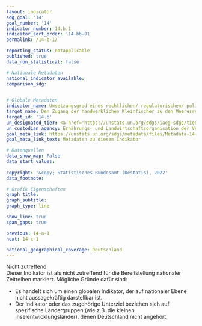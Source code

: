 ```yaml
---
layout: indicator    
sdg_goal: '14'    
goal_number: '14'    
indicator_number: 14.b.1    
indicator_sort_order: '14-bb-01'    
permalink: /14-b-1/    

reporting_status: notapplicable    
published: true    
data_non_statistical: false    

# Nationale Metadaten    
national_indicator_available:     
comparison_sdg:     
    

# Globale Metadaten    
indicator_name: Umsetzungsgrad eines rechtlichen/ regulatorischen/ politischen/ institutionellen Rahmens, der die Zugangsrechte für Kleinfischerei anerkennt und schützt    
target_name: Den Zugang der handwerklichen Kleinfischer zu den Meeresressourcen und Märkten gewährleisten    
target_id: '14.b'    
un_designated_tier: <a href='https://unstats.un.org/sdgs/iaeg-sdgs/tier-classification/' title='Klicken Sie hier um weitere Informationen zur UN-Tier-Klassifikation zu erhalten.'  target='_blank'>Tier I</a>    
un_custodian_agency: Ernährungs- und Landwirtschaftsorganisation der Vereinten Nationen (FAO)    
goal_meta_link: https://unstats.un.org/sdgs/metadata/files/Metadata-14-0b-01.pdf    
goal_meta_link_text: Metadaten zu diesem Indikator        

# Datenquellen    
data_show_map: False    
data_start_values:     
    
copyright: '&copy; Statistisches Bundesamt (Destatis), 2022'    
data_footnote:     

# Grafik Eigenschaften    
graph_title: 
graph_subtitle:     
graph_type: line    

show_line: true
span_gaps: true    

previous: 14-a-1    
next: 14-c-1    

national_geographical_coverage: Deutschland    
---
```


<span class="status notapplicable">Nicht zutreffend </span><br>
Dieser Indikator ist als nicht zutreffend für die Bereitstellung nationaler Zeitreihen markiert. Mögliche Gründe dafür sind:
-	Es handelt sich um einen globalen Indikator, der auf nationaler Ebene nicht aussagekräftig darstellbar ist.
-	Der Indikator oder das zugehörige Unterziel beziehen sich auf spezifische Ländergruppen (wie z.B. die kleinen Inselentwicklungsländer), denen Deutschland nicht angehört.